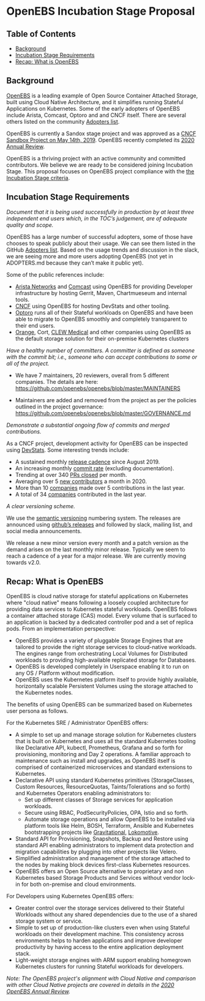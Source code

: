 # OpenEBS Incubation Stage Proposal
 
## Table of Contents

- [Background](#background)
- [Incubation Stage Requirements](#incubation-stage-requirements)
- [Recap: What is OpenEBS](#recap-what-is-openebs)

## Background

[OpenEBS](https://openebs.io/) is a leading example of Open Source Container Attached Storage, built using Cloud Native Architecture, and it simplifies running Stateful Applications on Kubernetes. Some of the early adopters of OpenEBS include Arista, Comcast, Optoro and and CNCF itself. There are several others listed on the community [Adopters list](https://github.com/openebs/openebs/blob/master/ADOPTERS.md).  

OpenEBS is currently a Sandox stage project and was approved as a [CNCF Sandbox Project on May 14th, 2019](https://github.com/cncf/toc/pull/224). OpenEBS recently completed its [2020 Annual Review](https://github.com/cncf/toc/pull/433).

OpenEBS is a thriving project with an active community and committed contributors. We believe we are ready to be considered joining Incubation Stage. This proposal focuses on OpenEBS project compliance with the [the Incubation Stage criteria](https://github.com/cncf/toc/blob/master/process/graduation_criteria.adoc#incubating-stage).

## Incubation Stage Requirements

*Document that it is being used successfully in production by at least three independent end users which, in the TOC’s judgement, are of adequate quality and scope.*

OpenEBS has a large number of successful adopters, some of those have chooses to speak publicly about their usage. We can see them listed in the GitHub [Adopters list](https://github.com/openebs/openebs/blob/master/ADOPTERS.md). Based on the usage trends and discussion in the slack, we are seeing more and more users adopting OpenEBS (not yet in ADOPTERS.md because they can’t make it public yet).

Some of the public references include:
- [Arista Networks](https://github.com/openebs/openebs/blob/master/adopters/arista/README.md) and [Comcast](https://github.com/openebs/openebs/blob/master/adopters/comcast/README.md) using OpenEBS for providing Developer infrastructure by hosting Gerrit, Maven, Chartmueseum and internal tools. 
- [CNCF](https://github.com/openebs/openebs/blob/master/adopters/cncf/README.md) using OpenEBS for hosting DevStats and other tooling.
- [Optoro](https://github.com/openebs/openebs/tree/master/adopters/optoro) runs all of their Stateful workloads on OpenEBS and have been able to migrate to OpenEBS smoothly and completely transparent to their end users.
- [Orange](https://github.com/openebs/openebs/blob/master/adopters/orange/README.md), Cort, [CLEW Medical](https://github.com/openebs/openebs/blob/master/adopters/clewmedical/README.md) and other companies using OpenEBS as the default storage solution for their on-premise Kubernetes clusters


*Have a healthy number of committers. A committer is defined as someone with the commit bit; i.e., someone who can accept contributions to some or all of the project.*

- We have 7 maintainers, 20 reviewers, overall from 5 different companies. The details are here: https://github.com/openebs/openebs/blob/master/MAINTAINERS

- Maintainers are added and removed from the project as per the policies outlined in the project governance: https://github.com/openebs/openebs/blob/master/GOVERNANCE.md

*Demonstrate a substantial ongoing flow of commits and merged contributions.*

As a CNCF project, development activity for OpenEBS can be inspected using [DevStats](https://openebs.devstats.cncf.io/d/8/dashboards?orgId=1&refresh=15m). Some interesting trends include:
- A sustained monthly [release cadence](https://openebs.devstats.cncf.io/d/8/dashboards?orgId=1&refresh=15m&from=now-1y&to=now-1h) since August 2019.
- An increasing monthly [commit rate](https://openebs.devstats.cncf.io/d/2/commits-repository-groups?orgId=1&from=now-2y&to=now&var-period=m&var-repogroups=%22openebs%2Fapi%22&var-repogroups=%22openebs%2Fcharts%22&var-repogroups=%22openebs%2Fcstor%22&var-repogroups=%22openebs%2Fcstor-csi%22&var-repogroups=%22openebs%2Fcstor-operators%22&var-repogroups=%22openebs%2Fistgt%22&var-repogroups=%22openebs%2Fjiva%22&var-repogroups=%22openebs%2Fjiva-csi%22&var-repogroups=%22openebs%2Fjiva-operator%22&var-repogroups=%22openebs%2Flibcstor%22&var-repogroups=%22openebs%2Flinux-utils%22&var-repogroups=%22openebs%2Fmaya%22&var-repogroups=%22openebs%2FMayastor%22&var-repogroups=%22openebs%2Fnode-disk-manager%22&var-repogroups=%22openebs%2Fvelero-plugin%22&var-repogroups=%22openebs%2Fwebsite%22&var-repogroups=%22openebs%2Fzfs-localpv%22) (excluding documentation).
- Trending at over 340 [PRs closed](https://openebs.devstats.cncf.io/d/12/issues-opened-closed-by-repository-group?orgId=1&var-period=m&var-repogroup_name=All) per month.
- Averaging over 5 [new contributors](https://openebs.devstats.cncf.io/d/52/new-contributors-table?orgId=1&from=now-1y&to=now) a month in 2020.
- More than 10 [companies](https://openebs.devstats.cncf.io/d/5/companies-table?orgId=1&var-period_name=Last%20year&var-metric=contributions) made over 5 contributions in the last year.
- A total of 34 [companies](https://openebs.devstats.cncf.io/d/5/companies-table?orgId=1&var-period_name=Last%20year&var-metric=contributions) contributed in the last year.

*A clear versioning scheme.*

We use the [semantic versioning](http://semver.org/) numbering system. The releases are announced using [github’s releases](https://github.com/openebs/openebs/releases) and followed by slack, mailing list, and social media announcements. 

We release a new minor version every month and a patch version as the demand arises on the last monthly minor release. Typically we seem to reach a cadence of a year for a major release. We are currently moving towards v2.0. 

## Recap: What is OpenEBS
 
OpenEBS is cloud native storage for stateful applications on Kubernetes where "cloud native" means following a loosely coupled architecture for providing data services to Kubernetes stateful workloads. OpenEBS follows a container attached storage (CAS) model.  Every volume that is surfaced to an application is backed by a dedicated controller pod and a set of replica pods. From an implementation perspective: 
- OpenEBS provides a variety of pluggable Storage Engines that are tailored to provide the right storage services to cloud-native workloads. The engines range from orchestrating Local Volumes for Distributed workloads to providing high-available replicated storage for Databases.
- OpenEBS is developed completely in Userspace enabling it to run on any OS / Platform without modification.
- OpenEBS uses the Kubernetes platform itself to provide highly available, horizontally scalable Persistent Volumes using the storage attached to the Kubernetes nodes.

The benefits of using OpenEBS can be summarized based on Kubernetes user persona as follows.

For the Kubernetes SRE / Administrator OpenEBS offers:
- A simple to set up and manage storage solution for Kubernetes clusters that is built on Kubernetes and uses all the standard Kubernetes tooling like Declarative API, kubectl, Prometheus, Grafana and so forth for provisioning, monitoring and Day 2 operations. A familiar approach to maintenance such as install and upgrades, as OpenEBS itself is comprised of containerized microservices and standard extensions to Kubernetes.
- Declarative API using standard Kubernetes primitives (StorageClasses, Custom Resources, ResourceQuotas, Taints/Tolerations and so forth) and Kubernetes Operators enabling administrators to:
   * Set up different classes of Storage services for application workloads.
   * Secure using RBAC, PodSecurityPolicies, OPA, Istio and so forth.
   * Automate storage operations and allow OpenEBS to be installed via platform tools like Helm, BOSH, Terraform, Ansible and Kubernetes bootstrapping projects like [Gravitational](https://gravitational.com/gravity/docs/storage/), [Lokomotive](https://github.com/kinvolk/lokomotive-kubernetes/wiki/The-big-picture#openebs-operator).
- Standard API for Provisioning, Snapshots, Backup and Restore using standard API enabling administrators to implement data protection and migration capabilities by plugging into other projects like Velero.
- Simplified administration and management of the storage attached to the nodes by making block devices first-class Kubernetes resources.
- OpenEBS offers an Open Source alternative to proprietary and non Kubernetes based Storage Products and Services without vendor lock-in for both on-premise and cloud environments.

For Developers using Kubernetes OpenEBS offers:

- Greater control over the storage services delivered to their Stateful Workloads without any shared dependencies due to the use of a shared storage system or service.
- Simple to set up of production-like clusters even when using Stateful workloads on their development machine. This consistency across environments helps to harden applications and improve developer productivity by having access to the entire application deployment stack.
- Light-weight storage engines with ARM support enabling homegrown Kubernetes clusters for running Stateful workloads for developers.

_Note: The OpenEBS project's alignment with Cloud Native and comparison with other Cloud Native projects are covered in details in the [2020 OpenEBS Annual Review]()._

